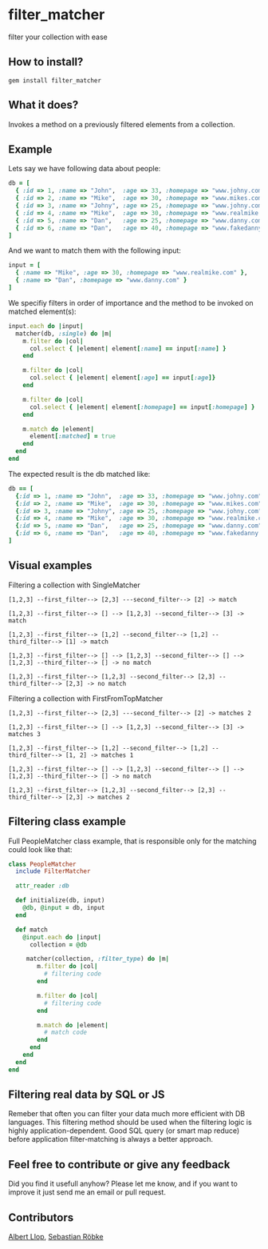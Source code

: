 # filter_matcher

filter your collection with ease

## How to install?

    gem install filter_matcher

## What it does?

Invokes a method on a previously filtered elements from a collection.

## Example

Lets say we have following data about people:

```ruby
db = [
  { :id => 1, :name => "John",  :age => 33, :homepage => "www.johny.com",     :matched => false },
  { :id => 2, :name => "Mike",  :age => 30, :homepage => "www.mikes.com",     :matched => false },
  { :id => 3, :name => "Johny", :age => 25, :homepage => "www.johny.com",     :matched => false },
  { :id => 4, :name => "Mike",  :age => 30, :homepage => "www.realmike.com",  :matched => false },
  { :id => 5, :name => "Dan",   :age => 25, :homepage => "www.danny.com",     :matched => false },
  { :id => 6, :name => "Dan",   :age => 40, :homepage => "www.fakedanny.com", :matched => false }
]
```

And we want to match them with the following input:

```ruby
input = [
  { :name => "Mike", :age => 30, :homepage => "www.realmike.com" },
  { :name => "Dan", :homepage => "www.danny.com" }
]
```

We specifiy filters in order of importance and the method to be invoked on matched element(s):

```ruby
input.each do |input|
  matcher(db, :single) do |m|
    m.filter do |col|
      col.select { |element| element[:name] == input[:name] }
    end

    m.filter do |col|
      col.select { |element| element[:age] == input[:age]}
    end

    m.filter do |col|
      col.select { |element| element[:homepage] == input[:homepage] }
    end

    m.match do |element|
      element[:matched] = true
    end
  end
end
```

The expected result is the db matched like:

```ruby
db == [
  {:id => 1, :name => "John",  :age => 33, :homepage => "www.johny.com",     :matched => false}
  {:id => 2, :name => "Mike",  :age => 30, :homepage => "www.mikes.com",     :matched => false}
  {:id => 3, :name => "Johny", :age => 25, :homepage => "www.johny.com",     :matched => false}
  {:id => 4, :name => "Mike",  :age => 30, :homepage => "www.realmike.com",  :matched => true}
  {:id => 5, :name => "Dan",   :age => 25, :homepage => "www.danny.com",     :matched => true}
  {:id => 6, :name => "Dan",   :age => 40, :homepage => "www.fakedanny.com", :matched => false}
]
```

## Visual examples

Filtering a collection with SingleMatcher

    [1,2,3] --first_filter--> [2,3] ---second_filter--> [2] -> match

    [1,2,3] --first_filter--> [] --> [1,2,3] --second_filter--> [3] -> match

    [1,2,3] --first_filter--> [1,2] --second_filter--> [1,2] --third_filter--> [1] -> match

    [1,2,3] --first_filter--> [] --> [1,2,3] --second_filter--> [] --> [1,2,3] --third_filter--> [] -> no match

    [1,2,3] --first_filter--> [1,2,3] --second_filter--> [2,3] --third_filter--> [2,3] -> no match

Filtering a collection with FirstFromTopMatcher

    [1,2,3] --first_filter--> [2,3] ---second_filter--> [2] -> matches 2

    [1,2,3] --first_filter--> [] --> [1,2,3] --second_filter--> [3] -> matches 3

    [1,2,3] --first_filter--> [1,2] --second_filter--> [1,2] --third_filter--> [1, 2] -> matches 1

    [1,2,3] --first_filter--> [] --> [1,2,3] --second_filter--> [] --> [1,2,3] --third_filter--> [] -> no match

    [1,2,3] --first_filter--> [1,2,3] --second_filter--> [2,3] --third_filter--> [2,3] -> matches 2


## Filtering class example

Full PeopleMatcher class example, that is responsible only for the matching could look like that:

```ruby
class PeopleMatcher
  include FilterMatcher

  attr_reader :db

  def initialize(db, input)
    @db, @input = db, input
  end

  def match
    @input.each do |input|
      collection = @db

     matcher(collection, :filter_type) do |m|
        m.filter do |col|
          # filtering code
        end

        m.filter do |col|
          # filtering code
        end

        m.match do |element|
          # match code
        end
      end
    end
  end
end
```

## Filtering real data by SQL or JS

Remeber that often you can filter your data much more efficient with DB languages. This filtering method should be used when the filtering logic is highly application-dependent. Good SQL query (or smart map reduce) before application filter-matching is always a better approach.

## Feel free to contribute or give any feedback

Did you find it usefull anyhow?
Please let me know, and if you want to improve it just send me an email or pull request.

## Contributors

[Albert Llop](https://github.com/mrsimo),
[Sebastian Röbke](https://github.com/boosty)
